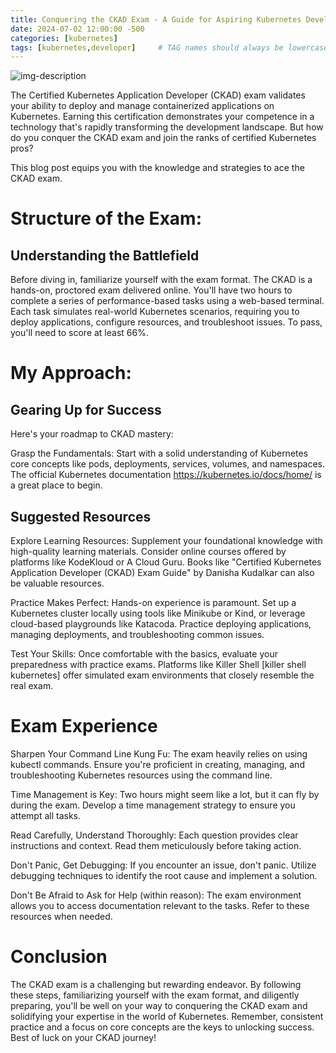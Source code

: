 ```yaml
---
title: Conquering the CKAD Exam - A Guide for Aspiring Kubernetes Developers
date: 2024-07-02 12:00:00 -500
categories: [kubernetes]
tags: [kubernetes,developer]     # TAG names should always be lowercase
---
```


![img-description](https://miro.medium.com/v2/resize:fit:1400/1*qz1OCBZdKM_Q4dvFcKGZ8g.png)

The Certified Kubernetes Application Developer (CKAD) exam validates your ability to deploy and manage containerized applications on Kubernetes. Earning this certification demonstrates your competence in a technology that's rapidly transforming the development landscape. But how do you conquer the CKAD exam and join the ranks of certified Kubernetes pros?

This blog post equips you with the knowledge and strategies to ace the CKAD exam.

# Structure of the Exam: 
## Understanding the Battlefield

Before diving in, familiarize yourself with the exam format. The CKAD is a hands-on, proctored exam delivered online. You'll have two hours to complete a series of performance-based tasks using a web-based terminal. Each task simulates real-world Kubernetes scenarios, requiring you to deploy applications, configure resources, and troubleshoot issues. To pass, you'll need to score at least 66%.

# My Approach:
## Gearing Up for Success

Here's your roadmap to CKAD mastery:

Grasp the Fundamentals:  Start with a solid understanding of Kubernetes core concepts like pods, deployments, services, volumes, and namespaces. The official Kubernetes documentation https://kubernetes.io/docs/home/ is a great place to begin.

## Suggested Resources

Explore Learning Resources:  Supplement your foundational knowledge with high-quality learning materials. Consider online courses offered by platforms like KodeKloud or A Cloud Guru. Books like "Certified Kubernetes Application Developer (CKAD) Exam Guide" by Danisha Kudalkar can also be valuable resources.

Practice Makes Perfect:  Hands-on experience is paramount. Set up a Kubernetes cluster locally using tools like Minikube or Kind, or leverage cloud-based playgrounds like Katacoda. Practice deploying applications, managing deployments, and troubleshooting common issues.

Test Your Skills:  Once comfortable with the basics, evaluate your preparedness with practice exams. Platforms like Killer Shell [killer shell kubernetes] offer simulated exam environments that closely resemble the real exam.

# Exam Experience

Sharpen Your Command Line Kung Fu: The exam heavily relies on using kubectl commands. Ensure you're proficient in creating, managing, and troubleshooting Kubernetes resources using the command line.

Time Management is Key:  Two hours might seem like a lot, but it can fly by during the exam. Develop a time management strategy to ensure you attempt all tasks.

Read Carefully, Understand Thoroughly: Each question provides clear instructions and context. Read them meticulously before taking action.

Don't Panic, Get Debugging: If you encounter an issue, don't panic. Utilize debugging techniques to identify the root cause and implement a solution.

Don't Be Afraid to Ask for Help (within reason): The exam environment allows you to access documentation relevant to the tasks. Refer to these resources when needed.

# Conclusion

The CKAD exam is a challenging but rewarding endeavor. By following these steps, familiarizing yourself with the exam format, and diligently preparing, you'll be well on your way to conquering the CKAD exam and solidifying your expertise in the world of Kubernetes. Remember, consistent practice and a focus on core concepts are the keys to unlocking success. Best of luck on your CKAD journey!






